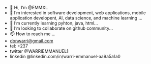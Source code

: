 - 👋 Hi, I’m @EMMXL
- 👀 I’m interested in software development, web applications, mobile application developent, AI, data science, and machine learning ...
- 🌱 I’m currently learning pyhton, java, html...
- 💞️ I’m looking to collaborate on github community...
- 📫 How to reach me ...
- donwarri@gmail.com
- tel: +237
- twitter @WARRIEMMANUEL1
- linkedin @linkedin.com/in/warri-emmanuel-aa9a5a1a0


<!---
damarising/damarising is a ✨ special ✨ repository because its `README.md` (this file) appears on your GitHub profile.
You can click the Preview link to take a look at your changes.
--->
